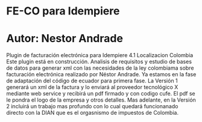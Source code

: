 # FE-CO para Idempiere
# Autor: Nestor Andrade
Plugin de facturación electrónica para Idempiere 4.1 Localizacion Colombia
Este plugin está en construcción.
Analisis de requisitos y estudio de bases de datos para generar xml con las necesidades de la ley colombiama sobre facturación electrónica realizado por Néstor Andrade.
Ya estamos en la fase de adaptación del código de ecuador para primera fase.
La Versión 1 generará un xml de la factura y lo enviará al proveedor tecnológico X mediante web service y recibirá un pdf firmado y con codigo cufe. El pdf se le pondra el logo de la empresa y otros detalles.
Mas adelante, en la Versión 2 incluirá un trabajo mas profundo con lo cual quedará funcionanado directo con la DIAN que es el orgasnismo de impuestos de Colombia.

